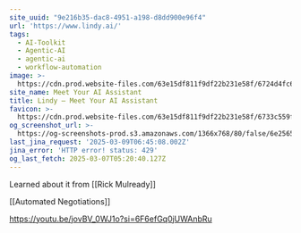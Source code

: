 ```yaml
---
site_uuid: "9e216b35-dac8-4951-a198-d8dd900e96f4"
url: 'https://www.lindy.ai/'
tags:
  - AI-Toolkit
  - Agentic-AI
  - agentic-ai
  - workflow-automation
image: >-
  https://cdn.prod.website-files.com/63e15df811f9df22b231e58f/6724d4fc6feb5bd8e70f34c3_opengraph-title.jpg
site_name: Meet Your AI Assistant
title: Lindy — Meet Your AI Assistant
favicon: >-
  https://cdn.prod.website-files.com/63e15df811f9df22b231e58f/6733c559fa6a679364b58973_32.png
og_screenshot_url: >-
  https://og-screenshots-prod.s3.amazonaws.com/1366x768/80/false/6e25654b1985f2e452b7996c3ca9892821fccebfb6979eaffcb9d50a323f8e66.jpeg
last_jina_request: '2025-03-09T06:45:08.002Z'
jina_error: 'HTTP error! status: 429'
og_last_fetch: 2025-03-07T05:20:40.127Z
---
```


Learned about it from [[Rick Mulready]]

[[Automated Negotiations]]


https://youtu.be/jovBV_0WJ1o?si=6F6efGq0jUWAnbRu
